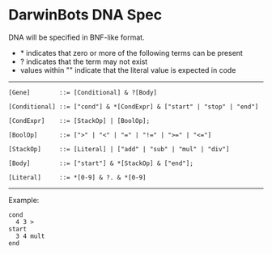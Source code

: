 # DarwinBots DNA Spec

DNA will be specified in BNF-like format.

* \* indicates that zero or more of the following terms can be present
* ? indicates that the term may not exist
* values within "" indicate that the literal value is expected in code

----



```
[Gene]        ::= [Conditional] & ?[Body]

[Conditional] ::= ["cond"] & *[CondExpr] & ["start" | "stop" | "end"]

[CondExpr]    ::= [StackOp] | [BoolOp];

[BoolOp]      ::= [">" | "<" | "=" | "!=" | ">=" | "<="]

[StackOp]     ::= [Literal] | ["add" | "sub" | "mul" | "div"]

[Body]        ::= ["start"] & *[StackOp] & ["end"];

[Literal]     ::= *[0-9] & ?. & *[0-9]
```

----

Example:

```
cond
  4 3 >
start
  3 4 mult
end
